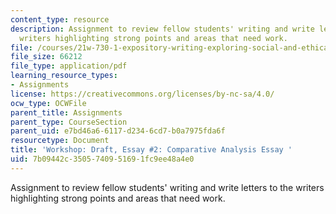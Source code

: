 ```yaml
---
content_type: resource
description: Assignment to review fellow students' writing and write letters to the
  writers highlighting strong points and areas that need work.
file: /courses/21w-730-1-expository-writing-exploring-social-and-ethical-issues-through-film-and-print-fall-2002/7b09442c3505740951691fc9ee48a4e0_f02730so.pdf
file_size: 66212
file_type: application/pdf
learning_resource_types:
- Assignments
license: https://creativecommons.org/licenses/by-nc-sa/4.0/
ocw_type: OCWFile
parent_title: Assignments
parent_type: CourseSection
parent_uid: e7bd46a6-6117-d234-6cd7-b0a7975fda6f
resourcetype: Document
title: 'Workshop: Draft, Essay #2: Comparative Analysis Essay '
uid: 7b09442c-3505-7409-5169-1fc9ee48a4e0
---
```

Assignment to review fellow students' writing and write letters to the writers highlighting strong points and areas that need work.